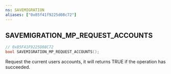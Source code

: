 ```yaml
---
ns: SAVEMIGRATION
aliases: ["0x85f41f9225d08c72"]
---
```

## SAVEMIGRATION_MP_REQUEST_ACCOUNTS

```c
// 0x85F41F9225D08C72
bool SAVEMIGRATION_MP_REQUEST_ACCOUNTS();
```

Request the current users accounts, it will returns TRUE if the operation has succeeded.


